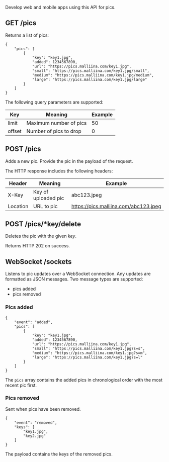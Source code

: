 Develop web and mobile apps using this API for pics.

## GET /pics

Returns a list of pics:

    {
        "pics": [
            {
                "key": "key1.jpg",
                "added": 1234567890,
                "url": "https://pics.malliina.com/key1.jpg",
                "small": "https://pics.malliina.com/key1.jpg/small",
                "medium": "https://pics.malliina.com/key1.jpg/medium",
                "large": "https://pics.malliina.com/key1.jpg/large"
            }
        ]
    }

The following query parameters are supported:

| Key | Meaning | Example
|-----|---------|-------------------
| limit | Maximum number of pics | 50
| offset | Number of pics to drop | 0

## POST /pics

Adds a new pic. Provide the pic in the payload of the request.

The HTTP response includes the following headers:

| Header | Meaning | Example
|--------|---------|-------------------
| X-Key | Key of uploaded pic | abc123.jpeg
| Location | URL to pic | https://pics.malliina.com/abc123.jpeg

## POST /pics/*key/delete

Deletes the pic with the given *key*.

Returns HTTP 202 on success.

## WebSocket /sockets

Listens to pic updates over a WebSocket connection. Any updates are formatted as JSON messages. Two message types are
supported:

- pics added
- pics removed

### Pics added

    {
        "event": "added",
        "pics": [
            {
                "key": "key1.jpg",
                "added": 1234567890,
                "url": "https://pics.malliina.com/key1.jpg",
                "small": "https://pics.malliina.com/key1.jpg?s=s",
                "medium": "https://pics.malliina.com/key1.jpg?s=m",
                "large": "https://pics.malliina.com/key1.jpg?s=l"
            }
        ]
    }

The `pics` array contains the added pics in chronological order with the most recent pic first.

### Pics removed

Sent when pics have been removed.

    {
        "event": "removed",
        "keys": [
            "key1.jpg",
            "key2.jpg"
        ]
    }

The payload contains the keys of the removed pics.
